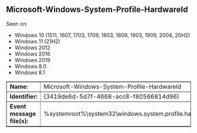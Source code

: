 ## Microsoft-Windows-System-Profile-HardwareId

Seen on:
* Windows 10 (1511, 1607, 1703, 1709, 1803, 1809, 1903, 1909, 2004, 20H2)
* Windows 11 (21H2)
* Windows 2012
* Windows 2016
* Windows 2019
* Windows 8.0
* Windows 8.1

<table border="1" class="docutils">
  <tbody>
    <tr>
      <td><b>Name:</b></td>
      <td>Microsoft-Windows-System-Profile-HardwareId</td>
    </tr>
    <tr>
      <td><b>Identifier:</b></td>
      <td>{3419de6d-5d7f-4668-acc8-f80566814d96}</td>
    </tr>
    <tr>
      <td><b>Event message file(s):</b></td>
      <td>%systemroot%\system32\windows.system.profile.hardwareid.dll</td>
    </tr>
  </tbody>
</table>

&nbsp;

